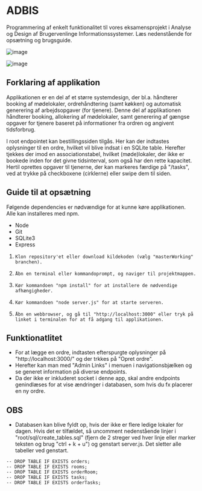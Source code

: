 # ADBIS
Programmering af enkelt funktionalitet til vores eksamensprojekt i Analyse og Design af Brugervenlinge Informationssystemer. Læs nedenstående for opsætning og brugsguide.

![image](https://github.com/Studiegruppe-11/ADBIS/assets/79728659/af327741-30b6-487d-a1de-4b71bab212b8)

![image](https://github.com/Studiegruppe-11/ADBIS/assets/79728659/f16985b6-8282-4a35-bcf5-f5d9ac0e9f40)

## Forklaring af applikation

Applikationen er en del af et større systemdesign, der bl.a. håndterer booking af mødelokaler, ordrehåndtering (samt køkken) og automatisk generering af arbejdsopgaver (for tjenere). Denne del af applikationen håndterer booking, allokering af mødelokaler, samt generering af gængse opgaver for tjenere baseret på informationer fra ordren og angivent tidsforbrug.

I root endpointet kan bestillingssiden tilgås. Her kan der indtastes oplysninger til en ordre, hvilket vil blive indsat i en SQLite table. Herefter tjekkes der imod en associationstabel, hvilket (møde)lokaler, der ikke er bookede inden for det givne tidsinterval, som også har den rette kapacitet. Hertil oprettes opgaver til tjenerne, der kan markeres færdige på "/tasks", ved at trykke på checkboxene (cirklerne) eller swipe dem til siden.

## Guide til at opsætning

Følgende dependencies er nødvændige for at kunne køre applikationen. Alle kan installeres med npm.

- Node
- Git
- SQLite3
- Express

1.     Klon repository'et eller download kildekoden (vælg "masterWorking" branchen).
2.     Åbn en terminal eller kommandoprompt, og naviger til projektmappen.
3.     Kør kommandoen "npm install" for at installere de nødvendige afhængigheder.
4.     Kør kommandoen "node server.js" for at starte serveren.
5.     Åbn en webbrowser, og gå til "http://localhost:3000" eller tryk på linket i terminalen for at få adgang til applikationen.

## Funktionatlitet

* For at lægge en ordre, indtasten efterspurgte oplysninger på "http://localhost:3000/" og der trkkes på "Opret ordre".
* Herefter kan man med "Admin Links" i menuen i navigationsbjælken og se generet information på diverse endpoints.
* Da der ikke er inkluderet socket i denne app, skal andre endpoints genindlæses for at vise ændringer i databasen, som hvis du fx placerer en ny ordre.

## OBS
* Databasen kan blive fyldt op, hvis der ikke er flere ledige lokaler for dagen. Hvis det er tilfældet, så uncomment nedenstående linjer i "root/sql/create_tables.sql" (fjern de 2 streger ved hver linje eller marker teksten og brug "ctrl + k + u") og genstart server.js. Det sletter alle tabeller ved genstart.

```
-- DROP TABLE IF EXISTS orders;
-- DROP TABLE IF EXISTS rooms;
-- DROP TABLE IF EXISTS orderRoom;
-- DROP TABLE IF EXISTS tasks;
-- DROP TABLE IF EXISTS orderTasks;
```
